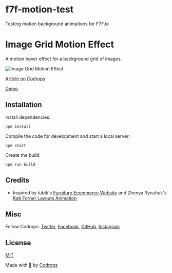 # f7f-motion-test
Testing motion background animations for F7F.io

# Image Grid Motion Effect

A motion hover effect for a background grid of images.

![Image Grid Motion Effect](https://tympanus.net/codrops/wp-content/uploads/2020/06/MotionGrid_featured.jpg)

[Article on Codrops](https://tympanus.net/codrops/?p=50073)

[Demo](http://tympanus.net/Tutorials/ImageGridMotionEffect/)


## Installation

Install dependencies:

```
npm install
```

Compile the code for development and start a local server:

```
npm start
```

Create the build:

```
npm run build
```

## Credits

- Inspired by tubik's [Furniture Ecommerce Website](https://dribbble.com/shots/11630366-Furniture-Ecommerce-Website) and Zhenya Rynzhuk's [Kati Forner Layouts Animation](https://dribbble.com/shots/11234009-Kati-Forner-Layouts-Animation)

## Misc

Follow Codrops: [Twitter](http://www.twitter.com/codrops), [Facebook](http://www.facebook.com/codrops), [GitHub](https://github.com/codrops), [Instagram](https://www.instagram.com/codropsss/)

## License
[MIT](LICENSE)

Made with :blue_heart: by [Codrops](http://www.codrops.com)